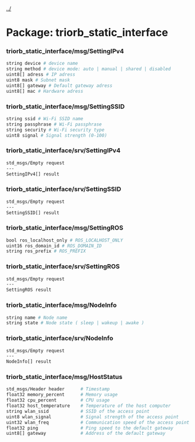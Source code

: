 [../](../README.md)

# Package: triorb_static_interface
### triorb_static_interface/msg/SettingIPv4
```bash
string device # device name
string method # device mode: auto | manual | shared | disabled
uint8[] adress # IP adress
uint8 mask # Subnet mask
uint8[] gateway # Default gateway adress
uint8[] mac # Hardware adress
```
### triorb_static_interface/msg/SettingSSID
```bash
string ssid # Wi-Fi SSID name
string passphrase # Wi-Fi passphrase
string security # Wi-Fi security type
uint8 signal # Signal strength (0-100)
```
### triorb_static_interface/srv/SettingIPv4
```bash
std_msgs/Empty request
---
SettingIPv4[] result 
```
### triorb_static_interface/srv/SettingSSID
```bash
std_msgs/Empty request
---
SettingSSID[] result 
```

### triorb_static_interface/msg/SettingROS
```bash
bool ros_localhost_only # ROS_LOCALHOST_ONLY
uint16 ros_domain_id # ROS_DOMAIN_ID
string ros_prefix # ROS_PREFIX
```

### triorb_static_interface/srv/SettingROS
```bash
std_msgs/Empty request
---
SettingROS result
```

### triorb_static_interface/msg/NodeInfo
```bash
string name # Node name
string state # Node state ( sleep | wakeup | awake )
```

### triorb_static_interface/srv/NodeInfo
```bash
std_msgs/Empty request
---
NodeInfo[] result
```

### triorb_static_interface/msg/HostStatus
```bash
std_msgs/Header header      # Timestamp
float32 memory_percent      # Memory usage
float32 cpu_percent         # CPU usage
float32 host_temperature    # Temperature of the host computer
string wlan_ssid            # SSID of the access point
uint8 wlan_signal           # Signal strength of the access point 
uint32 wlan_freq            # Communication speed of the access point
float32 ping                # Ping speed to the default gateway
uint8[] gateway             # Address of the default gateway
```